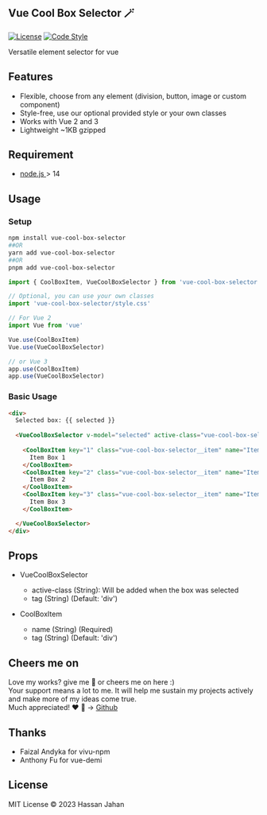 ## Vue Cool Box Selector 🪄
[![License](https://img.shields.io/github/license/logustra/vivu-npm)](https://github.com/hassan-jahan/vue-cool-box-selector/blob/master/license.md)
[![Code Style](https://img.shields.io/badge/code_style-standard-brightgreen.svg)](https://standardjs.com)

[//]: # ([![Commitizen]&#40;https://img.shields.io/badge/commitizen-friendly-brightgreen.svg&#41;]&#40;http://commitizen.github.io/cz-cli&#41;)

[//]: # (> [Demo →]&#40;https://stackblitz.com/edit/vitejs-vite-e7qhxx?file=src%2FApp.vue&#41;)

Versatile element selector for vue 

## Features
- Flexible, choose from any element (division, button, image or custom component)
- Style-free, use our optional provided style or your own classes
- Works with Vue 2 and 3
- Lightweight ~1KB gzipped

## Requirement
  - [node.js ](http://nodejs.org/) > 14

[//]: # (  - [pnpm]&#40;https://pnpm.js.org/en/installation&#41;)


[//]: # (## tag git history)

[//]: # (#$ git tag v0.0.1 -m 'v0.0.1')

[//]: # (#)

[//]: # (## push tag to git)

[//]: # (#$ git push origin --tags)


## Usage
### Setup
```bash
npm install vue-cool-box-selector
##OR
yarn add vue-cool-box-selector
##OR
pnpm add vue-cool-box-selector
```


```js
import { CoolBoxItem, VueCoolBoxSelector } from 'vue-cool-box-selector'

// Optional, you can use your own classes
import 'vue-cool-box-selector/style.css'

// For Vue 2
import Vue from 'vue'

Vue.use(CoolBoxItem)
Vue.use(VueCoolBoxSelector)

// or Vue 3
app.use(CoolBoxItem)
app.use(VueCoolBoxSelector)
```

### Basic Usage
```html
<div>
  Selected box: {{ selected }}
  
  <VueCoolBoxSelector v-model="selected" active-class="vue-cool-box-selector__active">
    
    <CoolBoxItem key="1" class="vue-cool-box-selector__item" name="Item1">
      Item Box 1
    </CoolBoxItem>
    <CoolBoxItem key="2" class="vue-cool-box-selector__item" name="Item2">
      Item Box 2
    </CoolBoxItem>
    <CoolBoxItem key="3" class="vue-cool-box-selector__item" name="Item3">
      Item Box 3
    </CoolBoxItem>

  </VueCoolBoxSelector>
</div>
```
## Props

- VueCoolBoxSelector 
  - active-class (String): Will be added when the box was selected
  - tag (String) (Default: 'div')

- CoolBoxItem
  - name (String) (Required)
  - tag (String) (Default: 'div')

## Cheers me on
Love my works? give me 🌟 or cheers me on here :) <br>
Your support means a lot to me. It will help me sustain my projects actively and make more of my ideas come true. <br>
Much appreciated! ❤️ 🙏
→ [Github](https://github.com/sponsors/hassan-jahan)<br>

## Thanks
- Faizal Andyka for vivu-npm
- Anthony Fu for vue-demi

## License
MIT License © 2023 Hassan Jahan